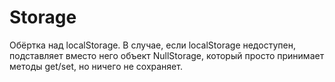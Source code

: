 Storage
=======

Обёртка над localStorage. В случае, если localStorage недоступен, подставляет вместо него объект NullStorage, который просто принимает методы get/set, но ничего не сохраняет.
